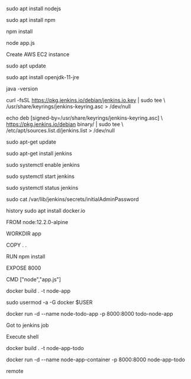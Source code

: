 sudo apt install nodejs

sudo apt install npm

npm install

node app.js

Create AWS EC2 instance

sudo apt update

sudo apt install openjdk-11-jre

java -version

curl -fsSL https://pkg.jenkins.io/debian/jenkins.io.key | sudo tee \ /usr/share/keyrings/jenkins-keyring.asc > /dev/null

echo deb [signed-by=/usr/share/keyrings/jenkins-keyring.asc] \ https://pkg.jenkins.io/debian binary/ | sudo tee \ /etc/apt/sources.list.d/jenkins.list > /dev/null

sudo apt-get update

sudo apt-get install jenkins

sudo systemctl enable jenkins

sudo systemctl start jenkins

sudo systemctl status jenkins

sudo cat /var/lib/jenkins/secrets/initialAdminPassword

history sudo apt install docker.io

FROM node:12.2.0-alpine

WORKDIR app

COPY . .

RUN npm install

EXPOSE 8000

CMD ["node","app.js"]

docker build . -t node-app

sudo usermod -a -G docker $USER

docker run -d --name node-todo-app -p 8000:8000 todo-node-app

Got to jenkins job

Execute shell

docker build . -t node-app-todo

docker run -d --name node-app-container -p 8000:8000 node-app-todo

remote
